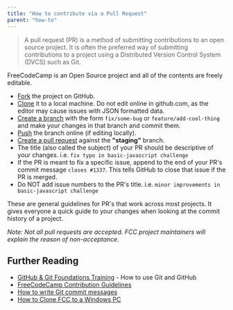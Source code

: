 ```yaml
---
title: "How to contribute via a Pull Request"
parent: "how-to"
---
```


> A pull request (PR) is a method of submitting contributions to an open source project. It is often the preferred way of submitting contributions to a project using a Distributed Version Control System (DVCS) such as Git.

FreeCodeCamp is an Open Source project and all of the contents are freely editable.

*   [Fork](https://help.github.com/articles/fork-a-repo/) the project on GitHub.
*   [Clone](https://help.github.com/articles/cloning-a-repository/) it to a local machine. Do not edit online in github.com, as the editor may cause issues with JSON formatted data.
*   [Create a branch](https://help.github.com/articles/creating-and-deleting-branches-within-your-repository/) with the form `fix/some-bug` or `feature/add-cool-thing` and make your changes in that branch and commit them.
*   [Push](https://help.github.com/articles/pushing-to-a-remote/) the branch online (if editing locally).
*   [Create a pull request](https://help.github.com/articles/creating-a-pull-request/) against the **"staging"** branch.
*   The title (also called the subject) of your PR should be descriptive of your changes. i.e. `fix typo in basic-javascript challenge`
*   If the PR is meant to fix a specific issue, append to the end of your PR's commit message `closes #1337`. This tells GitHub to close that issue if the PR is merged.
*   Do NOT add issue numbers to the PR's title. i.e. `minor improvements in basic-javascript challenge`

These are general guidelines for PR's that work across most projects. It gives everyone a quick guide to your changes when looking at the commit history of a project.

_Note: Not all pull requests are accepted. FCC project maintainers will explain the reason of non-acceptance._

## Further Reading

*   [GitHub & Git Foundations Training](https://www.youtube.com/playlist?list=PLg7s6cbtAD15G8lNyoaYDuKZSKyJrgwB-) - How to use Git and GitHub
*   [FreeCodeCamp Contribution Guidelines](https://github.com/FreeCodeCamp/FreeCodeCamp#contributing)
*   [How to write Git commit messages](http://chris.beams.io/posts/git-commit/)
*   [How to Clone FCC to a Windows PC](http://forum.freecodecamp.com/t/how-to-clone-and-setup-the-free-code-camp-website-on-a-windows-pc/19366)
